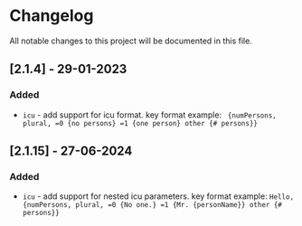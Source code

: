 # Changelog
All notable changes to this project will be documented in this file.

## [2.1.4] - 29-01-2023
### Added
- `icu` - add support for icu format. key format example: ` {numPersons, plural, =0 {no persons} =1 {one person} other {# persons}}`
 
## [2.1.15] - 27-06-2024
### Added
- `icu` - add support for nested icu parameters. key format example: `Hello, {numPersons, plural, =0 {No one.} =1 {Mr. {personName}} other {# persons}}`

